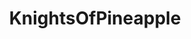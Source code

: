 ---
title: KnightsOfPineapple
crosslinks:
- GifRecipes
- trees
- shittyfoodporn
- pitchforkemporium
- pics
- NegativeWithGold
- oddlysatisfying
- todayilearned
- funny
- OnionLovers
- aww
- CatsStandingUp
- androidthemes
- vegangifrecipes
- keming
- titlegore
- italy
- Justfuckmyshitup
---